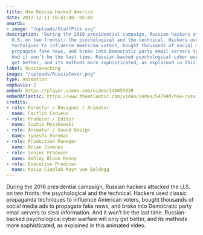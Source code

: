 ```yaml
---
title: How Russia Hacked America
date: 2017-12-11 10:41:00 -05:00
awards:
- image: "/uploads/StaffPick.svg"
description: 'During the 2016 presidential campaign, Russian hackers attacked the
  U.S. on two fronts\: the psychological and the technical. Hackers used classic propaganda
  techniques to influence American voters, bought thousands of social media ads to
  propagate fake news, and broke into Democratic party email servers to steal information.
  And it won’t be the last time. Russian-backed psychological cyber warfare will only
  get better, and its methods more sophisticated, as explained in this animated video.'
label: RussiaHacking
image: "/uploads/RussiaCover.png"
type: Animation
emphasis: 2
embed: https://player.vimeo.com/video/248055930
embedAtlantic: https://www.theatlantic.com/video/index/547940/how-russia-hacked-america/
credits:
- role: Director / Designer / Animator
  name: Caitlin Cadieux
- role: Producer / Editor
  name: Sophia Myszkowski
- role: Animator / Sound Design
  name: Tynesha Foreman
- role: Production Manager
  name: Brian Jimenez
- role: Senior Producer
  name: Ashley Bloom Kenny
- role: Executive Producer
  name: Kasia Cieplak-Mayr von Baldegg
---
```


During the 2016 presidential campaign, Russian hackers attacked the U.S. on two fronts\: the psychological and the technical. Hackers used classic propaganda techniques to influence American voters, bought thousands of social media ads to propagate fake news, and broke into Democratic party email servers to steal information. And it won’t be the last time. Russian-backed psychological cyber warfare will only get better, and its methods more sophisticated, as explained in this animated video.